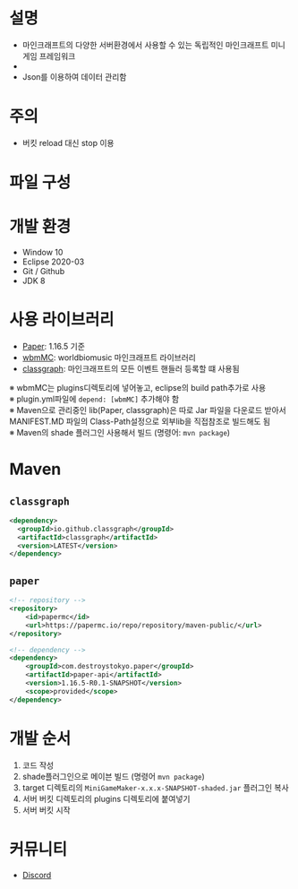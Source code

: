 # 설명
- 마인크래프트의 다양한 서버환경에서 사용할 수 있는 독립적인 마인크래프트 미니게임 프레임워크
- 
- Json를 이용하여 데이터 관리함

# 주의
- 버킷 reload 대신 stop 이용

# 파일 구성


# 개발 환경
- Window 10
- Eclipse 2020-03
- Git / Github
- JDK 8

# 사용 라이브러리
- [Paper]: 1.16.5 기준
- [wbmMC]: worldbiomusic 마인크래프트 라이브러리
- [classgraph]: 마인크래프트의 모든 이벤트 핸들러 등록할 떄 사용됨

※ wbmMC는 plugins디렉토리에 넣어놓고, eclipse의 build path추가로 사용  
※ plugin.yml파일에 `depend: [wbmMC]` 추가해야 함  
※ Maven으로 관리중인 lib(Paper, classgraph)은 따로 Jar 파일을 다운로드 받아서 MANIFEST.MD 파일의 Class-Path설정으로 외부lib을 직접참조로 빌드해도 됨  
※ Maven의 shade 플러그인 사용해서 빌드 (명령어: `mvn package`)  

# Maven
## `classgraph`
```xml
<dependency>
  <groupId>io.github.classgraph</groupId>
  <artifactId>classgraph</artifactId>
  <version>LATEST</version>
</dependency>
```

## `paper`
```xml
<!-- repository -->
<repository>
    <id>papermc</id>
    <url>https://papermc.io/repo/repository/maven-public/</url>
</repository>

<!-- dependency -->
<dependency>
    <groupId>com.destroystokyo.paper</groupId>
    <artifactId>paper-api</artifactId>
    <version>1.16.5-R0.1-SNAPSHOT</version>
    <scope>provided</scope>
</dependency>
```

# 개발 순서
1. 코드 작성
2. shade플러그인으로 메이븐 빌드 (명령어 `mvn package`)
3. target 디렉토리의 `MiniGameMaker-x.x.x-SNAPSHOT-shaded.jar` 플러그인 복사
4. 서버 버킷 디렉토리의 plugins 디렉토리에 붙여넣기
5. 서버 버킷 시작

# 커뮤니티
- [Discord]



[Paper]: https://papermc.io/
[wbmMC]: https://github.com/worldbiomusic/wbmMC
[classgraph]: https://github.com/classgraph/classgraph
[Discord]: https://discord.com/invite/fJbxSy2EjA
[Paper API]: https://papermc.io/javadocs/paper/1.16/index.html?overview-summary.html


